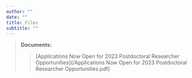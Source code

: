```yaml
---
author: ""
date: ""
title: Files
subtitle: ""
---
```



  
> **Documents:**  
>
>> [Applications Now Open for 2023 Postdoctoral Researcher Opportunities](/Applications Now Open for 2023 Postdoctoral Researcher Opportunities.pdf)   

